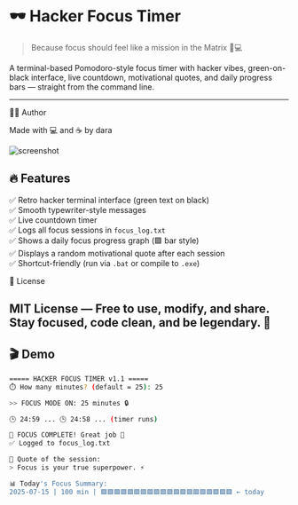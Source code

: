 # 🕶️ Hacker Focus Timer

> Because focus should feel like a mission in the Matrix 🧠💻

A terminal-based Pomodoro-style focus timer with hacker vibes, green-on-black interface, live countdown, motivational quotes, and daily progress bars — straight from the command line.

---
👨‍💻 Author

Made with 💻 and ☕ by dara

![screenshot](https://user-images.githubusercontent.com/12345678/abcdefghi123.png)


## 🔥 Features

✅ Retro hacker terminal interface (green text on black)  
✅ Smooth typewriter-style messages  
✅ Live countdown timer  
✅ Logs all focus sessions in `focus_log.txt`  
✅ Shows a daily focus progress graph (🟩 bar style)  
✅ Displays a random motivational quote after each session  
✅ Shortcut-friendly (run via `.bat` or compile to `.exe`)

📜 License

MIT License — Free to use, modify, and share.
Stay focused, code clean, and be legendary. 💚
---

## 🎬 Demo

```bash
===== HACKER FOCUS TIMER v1.1 =====
⏱️ How many minutes? (default = 25): 25

>> FOCUS MODE ON: 25 minutes 🔒

🕒 24:59 ... 🕒 24:58 ... (timer runs)

🔔 FOCUS COMPLETE! Great job 👏
✅ Logged to focus_log.txt

💬 Quote of the session:
> Focus is your true superpower. ⚡

📊 Today's Focus Summary:
2025-07-15 | 100 min | 🟩🟩🟩🟩🟩🟩🟩🟩🟩🟩🟩🟩🟩🟩🟩🟩🟩🟩🟩🟩 ← today


